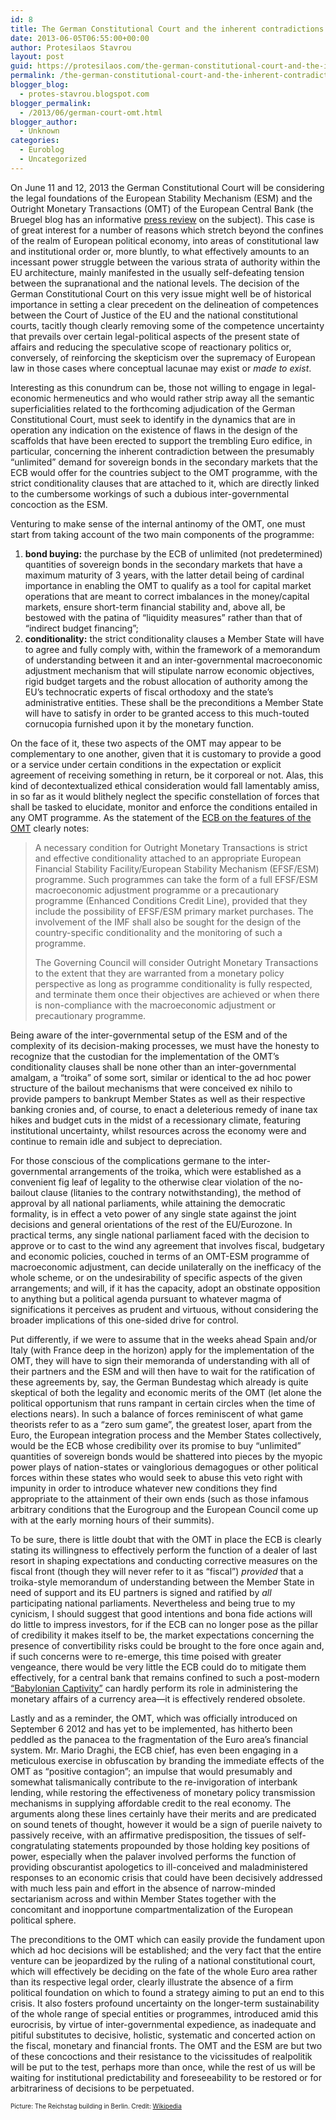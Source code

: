 ```yaml
---
id: 8
title: The German Constitutional Court and the inherent contradictions of the OMT
date: 2013-06-05T06:55:00+00:00
author: Protesilaos Stavrou
layout: post
guid: https://protesilaos.com/the-german-constitutional-court-and-the-inherent-contradictions-of-the-omt/
permalink: /the-german-constitutional-court-and-the-inherent-contradictions-of-the-omt/
blogger_blog:
  - protes-stavrou.blogspot.com
blogger_permalink:
  - /2013/06/german-court-omt.html
blogger_author:
  - Unknown
categories:
  - Euroblog
  - Uncategorized
---
```

<div class="separator" style="clear: both; text-align: center;">
</div>

On June 11 and 12, 2013 the German Constitutional Court will be considering the legal foundations of the European Stability Mechanism (ESM) and the Outright Monetary Transactions (OMT) of the European Central Bank (the Bruegel blog has an informative <a href="http://www.bruegel.org/nc/blog/detail/article/1098-a-press-review-ahead-of-the-german-constitutional-court-decision/" target="_blank">press review</a> on the subject). This case is of great interest for a number of reasons which stretch beyond the confines of the realm of European political economy, into areas of constitutional law and institutional order or, more bluntly, to what effectively amounts to an incessant power struggle between the various strata of authority within the EU architecture, mainly manifested in the usually self-defeating tension between the supranational and the national levels. The decision of the German Constitutional Court on this very issue might well be of historical importance in setting a clear precedent on the delineation of competences between the Court of Justice of the EU and the national constitutional courts, tacitly though clearly removing some of the competence uncertainty that prevails over certain legal-political aspects of the present state of affairs and reducing the speculative scope of reactionary politics or, conversely, of reinforcing the skepticism over the supremacy of European law in those cases where conceptual lacunae may exist or _made to exist_.<a name="more"></a>

Interesting as this conundrum can be, those not willing to engage in legal-economic hermeneutics and who would rather strip away all the semantic superficialities related to the forthcoming adjudication of the German Constitutional Court, must seek to identify in the dynamics that are in operation any indication on the existence of flaws in the design of the scaffolds that have been erected to support the trembling Euro edifice, in particular, concerning the inherent contradiction between the presumably &#8220;unlimited&#8221; demand for sovereign bonds in the secondary markets that the ECB would offer for the countries subject to the OMT programme, with the strict conditionality clauses that are attached to it, which are directly linked to the cumbersome workings of such a dubious inter-governmental concoction as the ESM. 

Venturing to make sense of the internal antinomy of the OMT, one must start from taking account of the two main components of the programme: 

  1. **bond buying:** the purchase by the ECB of unlimited (not predetermined) quantities of sovereign bonds in the secondary markets that have a maximum maturity of 3 years, with the latter detail being of cardinal importance in enabling the OMT to qualify as a tool for capital market operations that are meant to correct imbalances in the money/capital markets, ensure short-term financial stability and, above all, be bestowed with the patina of &#8220;liquidity measures&#8221; rather than that of &#8220;indirect budget financing&#8221;;
  2. **conditionality:** the strict conditionality clauses a Member State will have to agree and fully comply with, within the framework of a memorandum of understanding between it and an inter-governmental macroeconomic adjustment mechanism that will stipulate narrow economic objectives, rigid budget targets and the robust allocation of authority among the EU&#8217;s technocratic experts of fiscal orthodoxy and the state&#8217;s administrative entities. These shall be the preconditions a Member State will have to satisfy in order to be granted access to this much-touted cornucopia furnished upon it by the monetary function.

On the face of it, these two aspects of the OMT may appear to be complementary to one another, given that it is customary to provide a good or a service under certain conditions in the expectation or explicit agreement of receiving something in return, be it corporeal or not. Alas, this kind of decontextualized ethical consideration would fall lamentably amiss, in so far as it would blithely neglect the specific constellation of forces that shall be tasked to elucidate, monitor and enforce the conditions entailed in any OMT programme. As the statement of the <a href="http://www.ecb.int/press/pr/date/2012/html/pr120906_1.en.html" target="_blank">ECB on the features of the OMT</a> clearly notes:

> A necessary condition for Outright Monetary Transactions is strict and effective conditionality attached to an appropriate European Financial Stability Facility/European Stability Mechanism (EFSF/ESM) programme. Such programmes can take the form of a full EFSF/ESM macroeconomic adjustment programme or a precautionary programme (Enhanced Conditions Credit Line), provided that they include the possibility of EFSF/ESM primary market purchases. The involvement of the IMF shall also be sought for the design of the country-specific conditionality and the monitoring of such a programme.
> 
> The Governing Council will consider Outright Monetary Transactions to the extent that they are warranted from a monetary policy perspective as long as programme conditionality is fully respected, and terminate them once their objectives are achieved or when there is non-compliance with the macroeconomic adjustment or precautionary programme.

Being aware of the inter-governmental setup of the ESM and of the complexity of its decision-making processes, we must have the honesty to recognize that the custodian for the implementation of the OMT&#8217;s conditionality clauses shall be none other than an inter-governmental amalgam, a &#8220;troika&#8221; of some sort, similar or identical to the ad hoc power structure of the bailout mechanisms that were conceived ex nihilo to provide pampers to bankrupt Member States as well as their respective banking cronies and, of course, to enact a deleterious remedy of inane tax hikes and budget cuts in the midst of a recessionary climate, featuring institutional uncertainty, whilst resources across the economy were and continue to remain idle and subject to depreciation. 

For those conscious of the complications germane to the inter-governmental arrangements of the troika, which were established as a convenient fig leaf of legality to the otherwise clear violation of the no-bailout clause (litanies to the contrary notwithstanding), the method of approval by all national parliaments, while attaining the democratic formality, is in effect a veto power of any single state against the joint decisions and general orientations of the rest of the EU/Eurozone. In practical terms, any single national parliament faced with the decision to approve or to cast to the wind any agreement that involves fiscal, budgetary and economic policies, couched in terms of an OMT-ESM programme of macroeconomic adjustment, can decide unilaterally on the inefficacy of the whole scheme, or on the undesirability of specific aspects of the given arrangements; and will, if it has the capacity, adopt an obstinate opposition to anything but a political agenda pursuant to whatever magma of significations it perceives as prudent and virtuous, without considering the broader implications of this one-sided drive for control.

Put differently, if we were to assume that in the weeks ahead Spain and/or Italy (with France deep in the horizon) apply for the implementation of the OMT, they will have to sign their memoranda of understanding with all of their partners and the ESM and will then have to wait for the ratification of these agreements by, say, the German Bundestag which already is quite skeptical of both the legality and economic merits of the OMT (let alone the political opportunism that runs rampant in certain circles when the time of elections nears). In such a balance of forces reminiscent of what game theorists refer to as a &#8220;zero sum game&#8221;, the greatest loser, apart from the Euro, the European integration process and the Member States collectively, would be the ECB whose credibility over its promise to buy &#8220;unlimited&#8221; quantities of sovereign bonds would be shattered into pieces by the myopic power plays of nation-states or vainglorious demagogues or other political forces within these states who would seek to abuse this veto right with impunity in order to introduce whatever new conditions they find appropriate to the attainment of their own ends (such as those infamous arbitrary conditions that the Eurogroup and the European Council come up with at the early morning hours of their summits). 

To be sure, there is little doubt that with the OMT in place the ECB is clearly stating its willingness to effectively perform the function of a dealer of last resort in shaping expectations and conducting corrective measures on the fiscal front (though they will never refer to it as &#8220;fiscal&#8221;) _provided_ that a troika-style memorandum of understanding between the Member State in need of support and its EU partners is signed and ratified by _all_ participating national parliaments. Nevertheless and being true to my cynicism, I should suggest that good intentions and bona fide actions will do little to impress investors, for if the ECB can no longer pose as the pillar of credibility it makes itself to be, the market expectations concerning the presence of convertibility risks could be brought to the fore once again and, if such concerns were to re-emerge, this time poised with greater vengeance, there would be very little the ECB could do to mitigate them effectively, for a central bank that remains confined to such a post-modern <a href="https://en.wikipedia.org/wiki/Avignon_Papacy" target="_blank">&#8220;Babylonian Captivity&#8221;</a> can hardly perform its role in administering the monetary affairs of a currency area—it is effectively rendered obsolete.

Lastly and as a reminder, the OMT, which was officially introduced on September 6 2012 and has yet to be implemented, has hitherto been peddled as the panacea to the fragmentation of the Euro area&#8217;s financial system. Mr. Mario Draghi, the ECB chief, has even been engaging in a meticulous exercise in obfuscation by branding the immediate effects of the OMT as &#8220;positive contagion&#8221;; an impulse that would presumably and somewhat talismanically contribute to the re-invigoration of interbank lending, while restoring the effectiveness of monetary policy transmission mechanisms in supplying affordable credit to the real economy. The arguments along these lines certainly have their merits and are predicated on sound tenets of thought, however it would be a sign of puerile naivety to passively receive, with an affirmative predisposition, the tissues of self-congratulating statements propounded by those holding key positions of power, especially when the palaver involved performs the function of providing obscurantist apologetics to ill-conceived and maladministered responses to an economic crisis that could have been decisively addressed with much less pain and effort in the absence of narrow-minded sectarianism across and within Member States together with the concomitant and inopportune compartmentalization of the European political sphere. 

The preconditions to the OMT which can easily provide the fundament upon which ad hoc decisions will be established; and the very fact that the entire venture can be jeopardized by the ruling of a national constitutional court, which will effectively be deciding on the fate of the whole Euro area rather than its respective legal order, clearly illustrate the absence of a firm political foundation on which to found a strategy aiming to put an end to this crisis. It also fosters profound uncertainty on the longer-term sustainability of the whole range of special entities or programmes, introduced amid this eurocrisis, by virtue of inter-governmental expedience, as inadequate and pitiful substitutes to decisive, holistic, systematic and concerted action on the fiscal, monetary and financial fronts. The OMT and the ESM are but two of these concoctions and their resistance to the vicissitudes of realpolitik will be put to the test, perhaps more than once, while the rest of us will be waiting for institutional predictability and foreseeability to be restored or for arbitrariness of decisions to be perpetuated. 

<span style="font-size: x-small;">Picture: The Reichstag building in Berlin. Credit: <a href="http://en.wikipedia.org/wiki/Germany">Wikipedia</a></span>